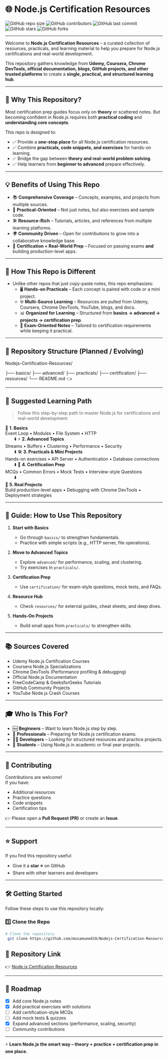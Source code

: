 # 🌐 Node.js Certification Resources

![GitHub repo size](https://img.shields.io/github/repo-size/musamueed19/Nodejs-Certification-Resources?color=blue&style=for-the-badge)
![GitHub contributors](https://img.shields.io/github/contributors/musamueed19/Nodejs-Certification-Resources?color=brightgreen&style=for-the-badge)
![GitHub last commit](https://img.shields.io/github/last-commit/musamueed19/Nodejs-Certification-Resources?color=orange&style=for-the-badge)
![GitHub stars](https://img.shields.io/github/stars/musamueed19/Nodejs-Certification-Resources?color=yellow&style=for-the-badge)
![GitHub forks](https://img.shields.io/github/forks/musamueed19/Nodejs-Certification-Resources?color=purple&style=for-the-badge)

---

Welcome to **Node.js Certification Resources** – a curated collection of resources, practicals, and learning material to help you prepare for Node.js certifications and real-world development.  

This repository gathers knowledge from **Udemy, Coursera, Chrome DevTools, official documentation, blogs, GitHub projects, and other trusted platforms** to create a **single, practical, and structured learning hub**.

---

## 🚀 Why This Repository?
Most certification prep guides focus only on **theory** or scattered notes. But becoming confident in Node.js requires both **practical coding** and **understanding core concepts**.  

This repo is designed to:
- ✅ Provide a **one-stop place** for all Node.js certification resources.  
- ✅ Combine **practicals, code snippets, and exercises** for hands-on learning.  
- ✅ Bridge the gap between **theory and real-world problem solving**.  
- ✅ Help learners from **beginner to advanced** prepare effectively.  

---

## 💡 Benefits of Using This Repo
- 📚 **Comprehensive Coverage** – Concepts, examples, and projects from multiple sources.  
- 🧩 **Practical-Oriented** – Not just notes, but also exercises and sample code.  
- 🛠️ **Resource-Rich** – Tutorials, articles, and references from multiple learning platforms.  
- 🌍 **Community Driven** – Open for contributions to grow into a collaborative knowledge base.  
- 🎯 **Certification + Real-World Prep** – Focused on passing exams **and** building production-level apps.  

---

## 🔑 How This Repo is Different
- Unlike other repos that just copy-paste notes, this repo emphasizes:  
  - 🖥️ **Hands-on Practicals** – Each concept is paired with code or a mini project.  
  - 🌐 **Multi-Source Learning** – Resources are pulled from Udemy, Coursera, Chrome DevTools, YouTube, blogs, and docs.  
  - 📊 **Organized for Learning** – Structured from **basics → advanced → projects → certification prep**.  
  - 📝 **Exam-Oriented Notes** – Tailored to certification requirements while keeping it practical.  

---

## 📂 Repository Structure (Planned / Evolving)

Nodejs-Certification-Resources/

├── basics/
├── advanced/
├── practicals/
├── certification/
├── resources/
└── README.md   👈

---

## 🧭 Suggested Learning Path

> Follow this step-by-step path to master Node.js for certifications and real-world development:

🌱 **1. Basics**  
Event Loop • Modules • File System • HTTP  
&emsp;&emsp;⬇️
⚡ **2. Advanced Topics**  
Streams • Buffers • Clustering • Performance • Security  
&emsp;&emsp;⬇️
🛠️ **3. Practicals & Mini Projects**  
Hands-on exercises • API Server • Authentication • Database connections  
&emsp;&emsp;⬇️
🎯 **4. Certification Prep**  
MCQs
• Common Errors
• Mock Tests
• Interview-style Questions  
&emsp;&emsp;⬇️  
🚀 **5. Real Projects**  
Build production-level apps
• Debugging with Chrome DevTools
• Deployment strategies  





---

## 📖 Guide: How to Use This Repository
1. **Start with Basics**  
   - Go through `basics/` to strengthen fundamentals.  
   - Practice with simple scripts (e.g., HTTP server, file operations).  

2. **Move to Advanced Topics**  
   - Explore `advanced/` for performance, scaling, and clustering.  
   - Try exercises in `practicals/`.  

3. **Certification Prep**  
   - Use `certification/` for exam-style questions, mock tests, and FAQs.  

4. **Resource Hub**  
   - Check `resources/` for external guides, cheat sheets, and deep dives.  

5. **Hands-On Projects**  
   - Build small apps from `practicals/` to strengthen skills.  

<!-- Nodejs-Certification-Resources/
│
├── basics/ # Core Node.js concepts
│ ├── intro.md
│ ├── event-loop.md
│ ├── modules.md
│ └── fs-http.md
│
├── advanced/ # Advanced topics
│ ├── streams.md
│ ├── buffers.md
│ ├── clustering.md
│ └── performance.md
│
├── practicals/ # Hands-on exercises & labs
│ ├── file-system-app/
│ ├── api-server/
│ ├── authentication/
│ └── database-connection/
│
├── certification/ # Exam prep notes & questions
│ ├── mcqs.md
│ ├── common-errors.md
│ └── mock-tests/
│
├── resources/ # Useful links & study material
│ ├── books.md
│ ├── websites.md
│ ├── courses.md
│ └── cheatsheets.md
│
└── README.md # This file -->

---

## 📚 Sources Covered
- Udemy Node.js Certification Courses  
- Coursera Node.js Specializations  
- Chrome DevTools (Performance profiling & debugging)  
- Official Node.js Documentation  
- FreeCodeCamp & GeeksforGeeks Tutorials  
- GitHub Community Projects  
- YouTube Node.js Crash Courses  

---

## 🎓 Who Is This For?
- 🆕 **Beginners** – Want to learn Node.js step by step.  
- 💼 **Professionals** – Preparing for Node.js certification exams.  
- 👨‍💻 **Developers** – Looking for structured resources and practice projects.  
- 📜 **Students** – Using Node.js in academic or final year projects.  

---

## 🤝 Contributing
Contributions are welcome!  
If you have:  
- Additional resources  
- Practice questions  
- Code snippets  
- Certification tips  

👉 Please open a **Pull Request (PR)** or create an **Issue**.  

---

## ⭐ Support
If you find this repository useful:  
- Give it a **star ⭐** on GitHub  
- Share with other learners and developers  

---

## 🛠️ Getting Started

Follow these steps to use this repository locally:

### 1️⃣ Clone the Repo

```bash
# Clone the repository
 git clone https://github.com/musamueed19/Nodejs-Certification-Resources.git
 ```
<!-- # Move into the folder
#  cd Nodejs-Certification-Resources

# Run a Node.js script node app.js
#  node app.js -->

## 📌 Repository Link
👉 [Node.js Certification Resources](https://github.com/musamueed19/Nodejs-Certification-Resources)

---

## 📅 Roadmap
- [X] Add core Node.js notes  
- [X] Add practical exercises with solutions  
- [ ] Add certification-style MCQs  
- [ ] Add mock tests & quizzes  
- [X] Expand advanced sections (performance, scaling, security)  
- [ ] Community contributions  

---

⚡ **Learn Node.js the smart way – theory + practice + certification prep in one place.**
